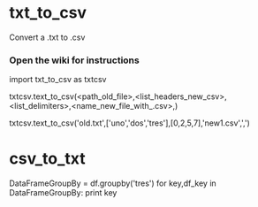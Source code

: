# txt_to_csv
Convert a .txt to .csv 

### Open the wiki for instructions

import txt_to_csv as txtcsv

txtcsv.text_to_csv(<path_old_file>,<list_headers_new_csv>,<list_delimiters>,<name_new_file_with_.csv>,<sep>)

txtcsv.text_to_csv('old.txt',['uno','dos','tres'],[0,2,5,7],'new1.csv',',')


# csv_to_txt




DataFrameGroupBy = df.groupby('tres')
for  key,df_key in DataFrameGroupBy:
    print key






